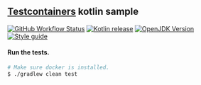 ## [Testcontainers](https://www.testcontainers.org/) kotlin sample

[![GitHub Workflow Status][shieldio_img]][gha_url] [![Kotlin release][kt_img]][kt_url] [![OpenJDK Version][java_img]][java_url] [![Style guide][sty_img]][sty_url]

#### Run the tests.
```bash
# Make sure docker is installed.
$ ./gradlew clean test
```


<!-- Other samples - https://github.com/robfrank/testcontainers-examples/tree/master/src/test/kotlin/it/robfrank/testcontainers -->

[kt_url]: https://github.com/JetBrains/kotlin/releases/latest
[kt_img]: https://img.shields.io/github/release/JetBrains/kotlin.svg?label=Kotlin&logo=kotlin&style=for-the-badge

[java_url]: https://jdk.java.net/
[java_img]: https://img.shields.io/badge/OpenJDK-jdk--17-red?logo=java&style=for-the-badge&logoColor=red

[gha_url]: https://github.com/sureshg/testcontainers-kotlin/actions
[gha_img]: https://github.com/sureshg/testcontainers-kotlin/workflows/Gradle%20Build/badge.svg?branch=master              
[shieldio_img]: https://img.shields.io/github/workflow/status/sureshg/testcontainers-kotlin/Gradle%20Build?color=green&label=Build&logo=Github-Actions&logoColor=green&style=for-the-badge

[sty_url]: https://kotlinlang.org/docs/reference/coding-conventions.html
[sty_img]: https://img.shields.io/badge/style-Kotlin--Official-40c4ff.svg?style=for-the-badge&logo=kotlin&logoColor=40c4ff
